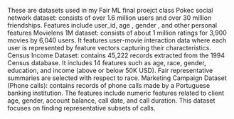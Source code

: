 These are datasets used in my Fair ML final proejct class 
Pokec social network dataset: consists of over 1.6 million users and over 30 million friendships. Features include user_id, age , gender , and other personal features 
Movielens 1M dataset: consists of about 1 million ratings for 3,900 movies by 6,040 users. It features user-movie interaction data where each user is represented by feature vectors capturing their characteristics.  
Census Income Dataset: contains 45,222 records extracted from the 1994 Census database. It includes 14 features such as age, race, gender, education, and income (above or below 50K USD). Fair representative summaries are selected with respect to race.
Marketing Campaign Dataset (Phone calls): contains records of phone calls made by a Portuguese banking institution. The features include numeric features related to client age, gender, account balance, call date, and call duration. This dataset focuses on finding representative subsets of calls.

